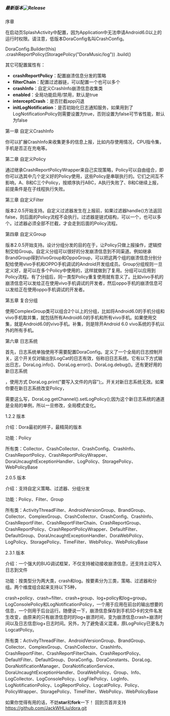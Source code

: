 ##### 最新版本![Release](https://jitpack.io/v/JackWHLiu/dora.svg) 



序章

在启动页SplashActivity中配置，因为Application中无法申请Android6.0以上的运行时权限。请注意，低版本DoraConfig名叫CrashConfig。

DoraConfig.Builder(this)
    .crashReportPolicy(StoragePolicy("DoraMusic/log"))
    .build()



其它可配置属性有：

- **crashReportPolicy**：配置崩溃信息分发的策略
- **filterChain**：配置过滤器链，可以配置一个也可以多个
- **crashInfo**：自定义CrashInfo崩溃信息收集类
- **enabled**：全局功能启用/禁用，默认是true
- **interceptCrash**：是否拦截app闪退
- **initLogNotification**：是否初始化日志通知服务，如果用到了LogNotificationPolicy则需要设置为true，否则设置为false可节省性能，默认为false




第一章 自定义CrashInfo

你可以扩展CrashInfo来收集更多的信息上报，比如内存使用情况，CPU指令集，手机是否正在充电等。



第二章 自定义Policy

通过继承CrashReportPolicyWrapper来自己实现策略，Policy可以自由组合，即你可以选其中几个定义好的Policy使用，这些Policy是串联执行的。它们之间互不影响，A、B和C三个Policy，按顺序执行ABC，A执行失败了、B和C继续上报，前提条件是在子线程执行失败。



第三章 自定义Filter

版本2.0.5开始支持。自定义过滤器发生在上报前，如果过滤器handle()方法返回false，则后面的Policy流程不会执行。过滤器是链式结构，可以一个，也可以多个。过滤器必须全部不拦截，才会走到后面的Policy流程。



第四章 自定义Group

版本2.0.5开始支持。设计分组分发的目的在于，让Policy只做上报操作，逻辑控制交给Group。自定义分组可以很好的分发崩溃信息到不同渠道。例如继承BrandGroup得到VivoGroup和OppoGroup，可以把这两个组的崩溃信息分别分配给使用vivo手机和OPPO手机调试的Android开发组成员。Group分组规则一旦定义好，是可以在多个Policy中使用的，这样就做到了复用。分组可以应用到Policy流程。有了分组后，同一类型Policy重复使用就有意义了。比如vivo手机的崩溃信息可以发给正在使用vivo手机调试的开发者，然后oppo手机的崩溃信息可以发给正在使用oppo手机调试的开发者。



第五章 复合分组

使用ComplexGroup类可以组合2个以上的分组，比如将Android6.0的手机分组和vivo手机取并集，就包括所有Android6.0的手机和所有vivo手机。如果使用交集，就是Android6.0的vivo手机。补集，则是除开Android 6.0 vivo系统的手机以外的所有手机。



第六章 日志系统

首先，日志系统单独使用不需要配置DoraConfig。定义了一个全局的日志控制开关，这个开关仅对输出到LogCat的日志有效，俗称旧日志系统。它有以下方式输出日志，DoraLog.info()、DoraLog.error()、DoraLog.debug()。还有更好用的新日志系统

，使用方式 DoraLog.print("要写入文件的内容");。开关对新日志系统无效。如果你要在新日志系统改变Policy，

需要这么写，DoraLog.getChannel().setLogPolicy();因为这个新日志系统的通道是全局的单例，所以一旦修改，全局模式变化。



1.2.2 版本

介绍：Dora最初的样子，最精简的版本

功能：Policy

所有类：Collector、CrashCollector、CrashConfig、CrashInfo、CrashReportPolicy、CrashReportPolicyWrapper、DoraUncaughtExceptionHandler、LogPolicy、StoragePolicy、WebPolicyBase



2.0.5 版本

介绍：支持自定义策略、过滤器、分组分发

功能：Policy、Filter、Group

所有类：ActivityThreadFilter、AndroidVersionGroup、BrandGroup、Collector、ComplexGroup、CrashCollector、CrashConfig、CrashInfo、CrashReportFilter、CrashReportFilterChain、CrashReportGroup、CrashReportPolicy、CrashReportPolicyWrapper、DefaultFilter、DefaultGroup、DoraUncaughtExceptionHandler、DoraWebPolicy、LogPolicy、StoragePolicy、TimeFilter、WebPolicy、WebPolicyBase



2.3.1 版本

介绍：一个强大的BUG调试框架，不仅支持被动接收崩溃信息，还支持主动写入日志到文件

功能：按类型分为两大类，crash和log。按要素分为三类，策略、过滤器和分组。两个维度组合起来支持以下5种，

crash+policy、crash+filter、crash+group、log+policy和log+group。LogConsolePolicy和LogNotificationPolicy，一个用于应用在前台的输出想要的信息，一个则用于后台运行。随便说一下，崩溃信息保存到手机SD卡的文件名发生改变，由原来的只有崩溃信息时的log+崩溃时间，变为崩溃信息crash+崩溃时间以及日志信息log+日志时间。另外，为了避免语义混淆，原LogPolicy已更名为LogcatPolicy。

所有类：ActivityThreadFilter、AndroidVersionGroup、BrandGroup、Collector、ComplexGroup、CrashCollector、CrashInfo、CrashReportFilter、CrashReportFilterChain、CrashReportPolicy、DefaultFilter、DefaultGroup、DoraConfig、DoraConstants、DoraLog、DoraNotificationManager、DoraNotificationService、DoraUncaughtExceptionHandler、DoraWebPolicy、Group、Info、LogCollector、LogConsolePolicy、LogFilePolicy、LogInfo、LogNotificationPolicy、LogReportPolicy、LogcatPolicy、Policy、PolicyWrapper、StoragePolicy、TimeFilter、WebPolicy、WebPolicyBase

如果你觉得有用的话，不妨**star**和**fork**一下！
回到页首并支持 https://github.com/JackWHLiu/dora.git

